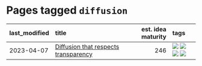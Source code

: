 # Pages tagged `diffusion`

|last_modified|title|est. idea maturity|tags
|:---|:---|---:|:---|
|2023-04-07|[Diffusion that respects transparency](../diffusion-that-respects-transparency.md)|246|[![](https://img.shields.io/badge/tag-completed-82d6e)](../tags/completed.md) [![](https://img.shields.io/badge/tag-diffusion-752fd7)](../tags/diffusion.md) [![](https://img.shields.io/badge/tag-image_processing-9c3a4a)](../tags/image_processing.md) [![](https://img.shields.io/badge/tag-transparency-dad82b)](../tags/transparency.md)|